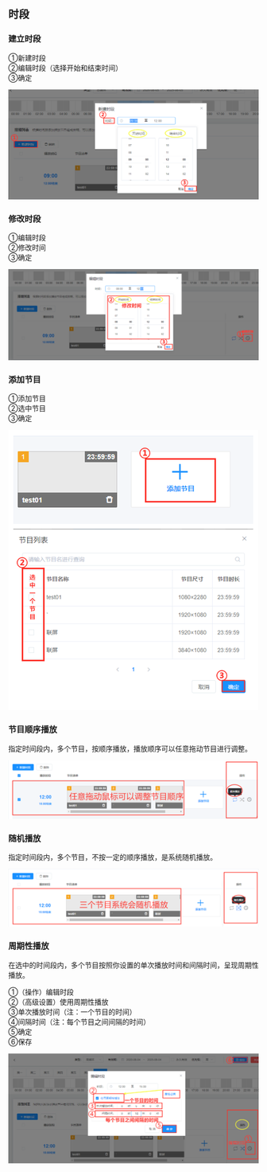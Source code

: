 ## 时段
### 建立时段
①新建时段   
②编辑时段（选择开始和结束时间）      
③确定

![avatar](../images/channel/10.png)

### 修改时段
①编辑时段     
②修改时间      
③确定

![avatar](../images/channel/11.png)

### 添加节目

①添加节目   
②选中节目    
③确定

![avatar](../images/channel/12.png)

### 节目顺序播放
指定时间段内，多个节目，按顺序播放，播放顺序可以任意拖动节目进行调整。

![avatar](../images/channel/7.png)

### 随机播放
指定时间段内，多个节目，不按一定的顺序播放，是系统随机播放。

![avatar](../images/channel/8.png)

### 周期性播放
在选中的时间段内，多个节目按照你设置的单次播放时间和间隔时间，呈现周期性播放。

①（操作）编辑时段         
②（高级设置）使用周期性播放           
③单次播放时间（注：一个节目的时间）   
④间隔时间（注：每个节目之间间隔的时间）   
⑤确定     
⑥保存

![avatar](../images/channel/9.png)
